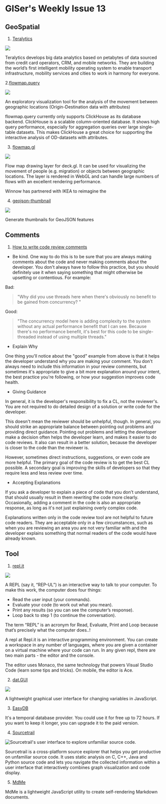 # GISer's Weekly Issue 13

## GeoSpatial

1. [Teralytics](https://www.teralytics.net/)

![](https://mir-s3-cdn-cf.behance.net/project_modules/1400_opt_1/fe1d0d67178981.5b36483f56d8d.jpg)

Teralytics develops big data analytics based on petabytes of data sourced from credit card operators, CRM, and mobile networks. They are building the world’s first intelligent mobility operating system to enable transport infrastructure, mobility services and cities to work in harmony for everyone.

2.[flowmap.query](https://github.com/teralytics/flowmap.query)

![](https://user-images.githubusercontent.com/351828/65391150-1d54a500-dd66-11e9-8574-92d3e4f3c76f.png)

An exploratory visualization tool for the analysis of the movement between geographic locations (Origin-Destination data with attributes)

flowmap.query currently only supports ClickHouse as its database backend. ClickHouse is a scalable column-oriented database. It shows high query performance, especially for aggregation queries over large single-table datasets. This makes ClickHouse a great choice for supporting the interactive analysis of OD-datasets with attributes.

3. [flowmap.gl](https://github.com/teralytics/flowmap.gl)

![](https://github.com/teralytics/flowmap.gl/raw/master/doc/swiss-cantons-relocations.jpg)

Flow map drawing layer for deck.gl. It can be used for visualizing the movement of people (e.g. migration) or objects between geographic locations. The layer is rendered in WebGL and can handle large numbers of flows with an excellent rendering performance.

Winnow has partnered with IKEA to reimagine the

4. [geojson-thumbnail](https://github.com/mapbox/geojson-thumbnail)

![](https://user-images.githubusercontent.com/1288339/35072800-247f4dfc-fbb4-11e7-8141-b1abe76125f8.gif)

Generate thumbnails for GeoJSON features

## Comments

1. [How to write code review comments](https://github.com/google/eng-practices/blob/master/review/reviewer/comments.md)

- Be kind. One way to do this is to be sure that you are always making comments about the code and never making comments about the developer. You don't always have to follow this practice, but you should definitely use it when saying something that might otherwise be upsetting or contentious. For example:

Bad:

> "Why did you use threads here when there's obviously no benefit to be gained from concurrency? "

Good:

> "The concurrency model here is adding complexity to the system without any actual performance benefit that I can see. Because there's no performance benefit, it's best for this code to be single-threaded instead of using multiple threads."

- Explain Why

One thing you'll notice about the "good" example from above is that it helps the developer understand why you are making your comment. You don't always need to include this information in your review comments, but sometimes it's appropriate to give a bit more explanation around your intent, the best practice you're following, or how your suggestion improves code health.

- Giving Guidance

In general, it is the developer's responsibility to fix a CL, not the reviewer's. You are not required to do detailed design of a solution or write code for the developer.

This doesn't mean the reviewer should be unhelpful, though. In general, you should strike an appropriate balance between pointing out problems and providing direct guidance. Pointing out problems and letting the developer make a decision often helps the developer learn, and makes it easier to do code reviews. It also can result in a better solution, because the developer is closer to the code than the reviewer is.

However, sometimes direct instructions, suggestions, or even code are more helpful. The primary goal of the code review is to get the best CL possible. A secondary goal is improving the skills of developers so that they require less and less review over time.

- Accepting Explanations

If you ask a developer to explain a piece of code that you don't understand, that should usually result in them rewriting the code more clearly. Occasionally, adding a comment in the code is also an appropriate response, as long as it's not just explaining overly complex code.

Explanations written only in the code review tool are not helpful to future code readers. They are acceptable only in a few circumstances, such as when you are reviewing an area you are not very familiar with and the developer explains something that normal readers of the code would have already known.

## Tool

1. [repl.it](https://repl.it/)

![](https://walkintopc.com/wp-content/uploads/2019/03/repl-it-Text-Editor-For-Python-Programming-Language-768x375.png)

A REPL (say it, “REP-UL”) is an interactive way to talk to your computer. To make this work, the computer does four things:

- Read the user input (your commands).
- Evaluate your code (to work out what you mean).
- Print any results (so you can see the computer’s response).
- Loop back to step 1 (to continue the conversation).

The term “REPL” is an acronym for Read, Evaluate, Print and Loop because that’s precisely what the computer does..!

A repl at Repl.it is an interactive programming environment. You can create a workspace in any number of languages, where you are given a container on a virtual machine where your code can run. In any given repl, there are two main parts - the editor and the console.

The editor uses Monaco, the same technology that powers Visual Studio Code (learn some tips and tricks). On mobile, the editor is Ace.

2. [dat.GUI](https://github.com/dataarts/dat.gui)

![](https://miro.medium.com/max/3400/1*lF1Gt774AjKZH3ezZ3DNTw.png)

A lightweight graphical user interface for changing variables in JavaScript.

3. [EasyDB](https://easydb.io/)

It's a temporal database provider. You could use it for free up to 72 hours. If you want to keep it longer, you can upgrade it to the paid version.

4. [Sourcetrail](https://github.com/CoatiSoftware/Sourcetrail)

![Sourcetrail's user interface to explore unfamiliar source code.](https://www.sourcetrail.com/blog/images/open_source/user_interface.png)

Sourcetrail is a cross-platform source explorer that helps you get productive on unfamiliar source code. It uses static analysis on C, C++, Java and Python source code and lets you navigate the collected information within a user interface that interactively combines graph visualization and code display.

5. [MdMe](https://github.com/susam/mdme)

MdMe is a lightweight JavaScript utility to create self-rendering Markdown documents.
